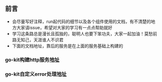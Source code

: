## 前言
* 会尽量写好注释，run起代码的细节以及各个组件使用的文档，有不清楚的地方大家请issue，希望对大家的学习有一点点帮助就好
* 学习这条路总是漫长且孤独的，聪明人也要下笨功夫，大家一起加油！莫愁前路无知己，天涯谁人不识君
* 下面的文档地址，靠后的服务是在上面的服务基础上构建的

### go-kit构建http服务[地址](https://github.com/lightTrace/cells/tree/master/cell-http)

### go-kit自定义error处理[地址](https://github.com/lightTrace/cells/tree/master/cell-error)
